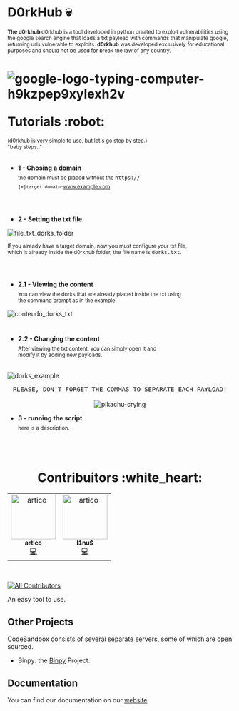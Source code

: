 #  D0rkHub :skull: 
**<sub>The d0rkhub  </sub>** <sub>d0rkhub is a tool developed in python created to exploit vulnerabilities using the google search engine that loads a txt payload with
commands that manipulate google, returning urls vulnerable to exploits. **d0rkhub** was developed exclusively for educational purposes and should not be used for
break the law of any country. </sub>

<h1>
  <p align='center'>

  ![google-logo-typing-computer-h9kzpep9xylexh2v](https://github.com/gabrielsatoshi/d0rkhub/assets/112598996/1762d3ec-c8c6-47da-8bd3-ae61aa3e6101)

  </p>
Tutorials :robot:
</h1>

<sub>(d0rkhub is very simple to use, but let's go step by step.) <br>
"baby steps.."</sub>
<br>
<br>


- **1 - Chosing a domain**<br>
<sub>the domain must be placed without the <kbd>https://</kbd> </sub><br> 
  <sub> `[+]target domain:`www.example.com</sub>
  <br>  <br>
#  

- **2 - Setting the txt file**<br>

![file_txt_dorks_folder](https://github.com/gabrielsatoshi/d0rkhub/assets/112598996/3ea978f0-5af6-45c2-9268-151511ac633f)

<sub>  If you already have a target domain, now you must configure your txt file,<br> which is already inside the d0rkhub folder, the file name is <kbd>dorks.txt</kbd>.</sub>
<br><br>

#  

- **2.1 - Viewing the content**<br>
  <sub>
You can view the dorks that are already placed inside the txt using <br>the command prompt as in the example:</sub>
    <br>
    
![conteudo_dorks_txt](https://github.com/gabrielsatoshi/d0rkhub/assets/112598996/a848077d-7b1a-44e7-be1a-5151b5cbb7e4)

#

- **2.2 - Changing the content**<br>
  <sub > After viewing the txt content, you can simply open it and <br> modify it by adding new payloads.</sub>
    <br> <br>
    
![dorks_example](https://github.com/gabrielsatoshi/d0rkhub/assets/112598996/2dd15332-7dfd-4537-b2cd-5d761f30198e)
    

<p align="center">
  <kbd>PLEASE, DON'T FORGET THE COMMAS TO SEPARATE EACH PAYLOAD!</kbd><br>
  <br
    
![pikachu-crying](https://github.com/gabrielsatoshi/d0rkhub/assets/112598996/7aec9a6e-5143-42a9-935f-c8d4b70bb2f9)

</p>


- **3 - running the script**<br>
  <sub > here is a description.</sub>
    <br> <br>

<br>
<h1 align="center" color="red">
Contribuitors :white_heart:
</h1>

<table align="center">
  <tr>
    <td align="center"><a href="https://github.com/ArthurDants"><img src="https://private-user-images.githubusercontent.com/112598996/259102308-79d50308-b97c-457e-afbf-d1d549901f61.jpg?jwt=eyJhbGciOiJIUzI1NiIsInR5cCI6IkpXVCJ9.eyJpc3MiOiJnaXRodWIuY29tIiwiYXVkIjoicmF3LmdpdGh1YnVzZXJjb250ZW50LmNvbSIsImtleSI6ImtleTEiLCJleHAiOjE2OTE0OTkyNDcsIm5iZiI6MTY5MTQ5ODk0NywicGF0aCI6Ii8xMTI1OTg5OTYvMjU5MTAyMzA4LTc5ZDUwMzA4LWI5N2MtNDU3ZS1hZmJmLWQxZDU0OTkwMWY2MS5qcGc_WC1BbXotQWxnb3JpdGhtPUFXUzQtSE1BQy1TSEEyNTYmWC1BbXotQ3JlZGVudGlhbD1BS0lBSVdOSllBWDRDU1ZFSDUzQSUyRjIwMjMwODA4JTJGdXMtZWFzdC0xJTJGczMlMkZhd3M0X3JlcXVlc3QmWC1BbXotRGF0ZT0yMDIzMDgwOFQxMjQ5MDdaJlgtQW16LUV4cGlyZXM9MzAwJlgtQW16LVNpZ25hdHVyZT1kZTc0NzUwYTgzOTkzZTE2OWI0MTMxNzMwZDQ0YTQ4ZWY4ZTFlZjVjNjkxOGEwNzkzMDcxMjlkOTRhZDI0ZDk3JlgtQW16LVNpZ25lZEhlYWRlcnM9aG9zdCZhY3Rvcl9pZD0wJmtleV9pZD0wJnJlcG9faWQ9MCJ9.IoQXvv1u0Mm8dLsPZBK4IFbH5Fr-l-DKbhwgHvpltWI" width="100px;" alt="artico"/><br /><sub><b>artico</b></sub></a><br /><a href="https://github.com/ArthurDants" title="Code">💻</a></td>
    
  <td align="center"><a href="https://github.com/gabrielsatoshi"><img src="https://private-user-images.githubusercontent.com/112598996/259101791-2ba87cb3-6ccc-4ec0-8f2d-791ef5c8921e.jpg?jwt=eyJhbGciOiJIUzI1NiIsInR5cCI6IkpXVCJ9.eyJpc3MiOiJnaXRodWIuY29tIiwiYXVkIjoicmF3LmdpdGh1YnVzZXJjb250ZW50LmNvbSIsImtleSI6ImtleTEiLCJleHAiOjE2OTE0OTkwMzAsIm5iZiI6MTY5MTQ5ODczMCwicGF0aCI6Ii8xMTI1OTg5OTYvMjU5MTAxNzkxLTJiYTg3Y2IzLTZjY2MtNGVjMC04ZjJkLTc5MWVmNWM4OTIxZS5qcGc_WC1BbXotQWxnb3JpdGhtPUFXUzQtSE1BQy1TSEEyNTYmWC1BbXotQ3JlZGVudGlhbD1BS0lBSVdOSllBWDRDU1ZFSDUzQSUyRjIwMjMwODA4JTJGdXMtZWFzdC0xJTJGczMlMkZhd3M0X3JlcXVlc3QmWC1BbXotRGF0ZT0yMDIzMDgwOFQxMjQ1MzBaJlgtQW16LUV4cGlyZXM9MzAwJlgtQW16LVNpZ25hdHVyZT01YjBmZmIxM2ZmZWQzMjZmNDNlNTNkMGE1Zjk5MjAzNTFiYTBlNDgzZWQwMmZlOTYzY2RiMTE0NWM4MGIwMzUzJlgtQW16LVNpZ25lZEhlYWRlcnM9aG9zdCZhY3Rvcl9pZD0wJmtleV9pZD0wJnJlcG9faWQ9MCJ9.htqhPVvcG7QCdiGr_I3CjFoyrz5QIU5pNCg0LQb_TL4" width="100px;" alt="artico"/><br /><sub><b>l1nu$</b></sub></a><br /><a href="z" title="Answering Questions"></a> <a href="https://github.com/gabrielsatoshi" title="Code">💻</a> <a href="https://github.com/gabrielsatoshi" title="Documentation"></a> </td>
  </tr>
</table>



&nbsp;

[![All Contributors](https://img.shields.io/badge/all_contributors-2-orange.svg?style=flat-square)](#contributors-)

An easy tool to use.

## Other Projects

CodeSandbox consists of several separate servers, some of which are open
sourced.

- Binpy: the [Binpy](https://github.com/) Project.


## Documentation

You can find our documentation on our
[website](https://codesandbox.io/docs/learn/introduction/overview)




